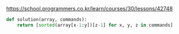 https://school.programmers.co.kr/learn/courses/30/lessons/42748

```python
def solution(array, commands):
    return [sorted(array[x-1:y])[z-1] for x, y, z in commands]
```
